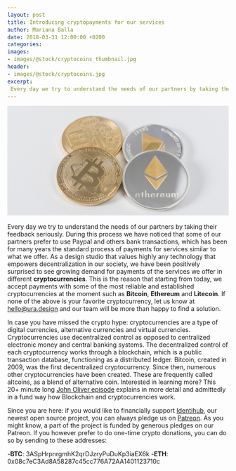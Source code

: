 ```yaml
---
layout: post
title: Introducing cryptopayments for our services
author: Mariana Balla
date: 2018-03-31 12:00:00 +0200
categories: 
images:
- images/@stock/cryptocoins_thumbnail.jpg
header:
- images/@stock/cryptocoins.jpg
excerpt:
 Every day we try to understand the needs of our partners by taking their feedback seriously. During this process we have noticed that some of our partners prefer to use Paypal and others bank transactions, which has been for many years the standard process of payments for services similar to what we offer. As a design studio that values highly any technology that empowers decentralization in our society, we have been positively surprised to see growing demand for payments of the services we offer in different cryptocurrencies. [...]
---
```


![Cryptocoins](/images/@stock/cryptocoins.jpg)

Every day we try to understand the needs of our partners by taking their feedback seriously. During this process we have noticed that some of our partners prefer to use Paypal and others bank transactions, which has been for many years the standard process of payments for services similar to what we offer. As a design studio that values highly any technology that empowers decentralization in our society, we have been positively surprised to see growing demand for payments of the services we offer in different **cryptocurrencies**. This is the reason that starting from today, we accept payments with some of the most reliable and established cryptocurrencies at the moment such as **Bitcoin**, **Ethereum** and **Litecoin**. If none of the above is your favorite cryptocurrency, let us know at hello@ura.design and our team will be more than happy to find a solution.

In case you have missed the crypto hype: cryptocurrencies are a type of digital currencies, alternative currencies and virtual currencies. Cryptocurrencies use decentralized control as opposed to centralized electronic money and central banking systems. The decentralized control of each cryptocurrency works through a blockchain, which is a public transaction database, functioning as a distributed ledger. Bitcoin, created in 2009, was the first decentralized cryptocurrency. Since then, numerous other cryptocurrencies have been created. These are frequently called altcoins, as a blend of alternative coin.
Interested in learning more? This 20+ minute long [John Oliver episode](https://www.youtube.com/watch?v=g6iDZspbRMg) explains in more detail and admittedly in a fund way how Blockchain and cryptocurrencies work.

Since you are here: if you would like to financially support [Identihub](https://identihub.co/), our newest open source project, you can always pledge us on [Patreon](https://www.patreon.com/ura). As you might know, a part of the project is funded by generous pledges on our Patreon. If you however prefer to do one-time crypto donations, you can do so by sending to these addresses: 

-**BTC**: 3ASpHrpnrgmhK2qrDJzryPuDuKp3iaEX6k
-**ETH**: 0x08c7eC3Ad8A58287c45cc776A72AA1401123710c
